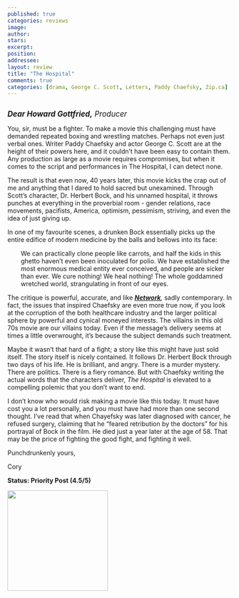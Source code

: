 ```yaml
---
published: true
categories: reviews
image:
author: 
stars: 
excerpt: 
position: 
addressee: 
layout: review
title: "The Hospital"
comments: true
categories: [drama, George C. Scott, Letters, Paddy Chaefsky, Zip.ca]
---
```

<div><p><span class="full-image-block ssNonEditable"><span><a href="/letters/2012/6/14/the-hospital.html"><img src="http://static.squarespace.com/static/5005f6bcc4aa41161b33e89e/5329cf1fe4b07c068ebf74de/5329cf1fe4b07c068ebf759d/1340051303117/the-hospital.jpg" alt="" /></a></span></span></p>
<p><span style="font-size:120%;"><em><strong>Dear Howard Gottfried,</strong> Producer</em></span></p>
<p>You, sir, must be a fighter. To make a movie this challenging must have demanded repeated boxing and wrestling matches. Perhaps not even just verbal ones. Writer Paddy Chaefsky and actor George C. Scott are at the height of their powers here, and it couldn&#8217;t have been easy to contain them. Any production as large as a movie requires compromises, but when it comes to the script and performances in The Hospital, I can detect none.&nbsp;</p>
<p>The result is that even now, 40 years later, this movie kicks the crap out of me and anything that I dared to hold sacred but unexamined. Through Scott&#8217;s character, Dr. Herbert Bock, and his unnamed hospital, it throws punches at everything in the proverbial room - gender relations, race movements, pacifists, America, optimism, pessimism, striving, and even the idea of just giving up.</p>
<p>In one of my favourite scenes, a drunken Bock essentially picks up the entire edifice of modern medicine by the balls and bellows into its face:</p>
<p style="padding-left:30px;">We can practically clone people like carrots, and half the kids in this ghetto haven&rsquo;t even been inoculated for polio. We have established the most enormous medical entity ever conceived, and people are sicker than ever. We cure nothing! We heal nothing! The whole goddamned wretched world, strangulating in front of our eyes.</p>
<p>The critique is powerful, accurate, and like <em><a href="http://www.zip.ca/Browse/Title.aspx?f=titleId(157194)"><strong>Network</strong></a>, </em>sadly contemporary. In fact, the issues that inspired Chaefsky are even more true now, if you look at the corruption of the both healthcare industry and the larger political sphere by powerful and cynical moneyed interests. The villains in this old 70s movie are our villains today. Even if the message&rsquo;s delivery seems at times a little overwrought, it&rsquo;s because the subject demands such treatment.</p>
<p>Maybe it wasn&#8217;t that hard of a fight; a story like this might have just sold itself. The story itself is nicely contained. It follows Dr. Herbert Bock through two days of his life. He is brilliant, and angry. There is a murder mystery. There are politics. There is a fiery romance. But with Chaefsky writing the actual words that the characters deliver, <em>The Hospital </em>is elevated to a compelling polemic that you don&#8217;t want to end.</p>
<p>I don&#8217;t know who would risk making a movie like this today. It must have cost you a lot personally, and you must have had more than one second thought. I&rsquo;ve read that when Chayefsky was later diagnosed with cancer, he refused surgery, claiming that he &ldquo;feared retribution by the doctors&rdquo; for his portrayal of Bock in the film. He died just a year later at the age of 58. That may be the price of fighting the good fight, and fighting it well.</p>
<p>Punchdrunkenly yours,</p>
<p>Cory</p>
<p><strong>Status: Priority Post (4.5/5)</strong></p>
<p><span class="full-image-block ssNonEditable"><span><a href="http://www.zip.ca/Browse/Title.aspx?f=titleId(110619)"><img style="width:225px;" src="http://static.squarespace.com/static/5005f6bcc4aa41161b33e89e/5329cf1fe4b07c068ebf74de/5329cf1fe4b07c068ebf7bad/1343245454095/Rent-it-on-Zip.png" alt="" /></a></span></span></p></div>
